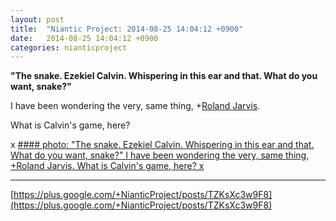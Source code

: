 ```yaml
---
layout: post
title:  "Niantic Project: 2014-08-25 14:04:12 +0900"
date:   2014-08-25 14:04:12 +0900
categories: nianticproject
---
```

**"The snake. Ezekiel Calvin. Whispering in this ear and that. What do you want, snake?"**

I have been wondering the very, same thing, +[Roland Jarvis](https://plus.google.com/103568659333550762891 "").

What is Calvin's game, here?

x
[#### photo: "The snake. Ezekiel Calvin. Whispering in this ear and that. What do you want, snake?"
I have been wondering the very, same thing, +Roland Jarvis.
What is Calvin's game, here?
x](https://lh3.googleusercontent.com/-OTNMQ3yTMqM/U_rDJuDiijI/AAAAAAAAcm8/010RctbCUtI/w1200-h1553/TheSnake.png "")
- - -
[https://plus.google.com/+NianticProject/posts/TZKsXc3w9F8](https://plus.google.com/+NianticProject/posts/TZKsXc3w9F8)
